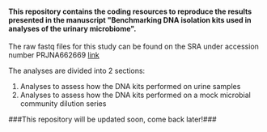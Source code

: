 #### This repository contains the coding resources to reproduce the results presented in the manuscript "Benchmarking DNA isolation kits used in analyses of the urinary microbiome".  

The raw fastq files for this study can be found on the SRA under accession number PRJNA662669 [link](https://www.ncbi.nlm.nih.gov/sra?linkname=bioproject_sra_all&from_uid=662669)

The analyses are divided into 2 sections:

1. Analyses to assess how the DNA kits performed on urine samples
2. Analyses to assess how the DNA kits performed on a mock microbial community dilution series

###This repository will be updated soon, come back later!###

